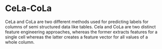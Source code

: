 # CeLa-CoLa
CeLa and CoLa are two different methods used for predicting labels for columns of semi structured data like tables. Cela and CoLa are two distinct feature engineering approaches, whereas the former extracts features for a single cell whereas the latter creates a feature vector for all values of a whole column.
